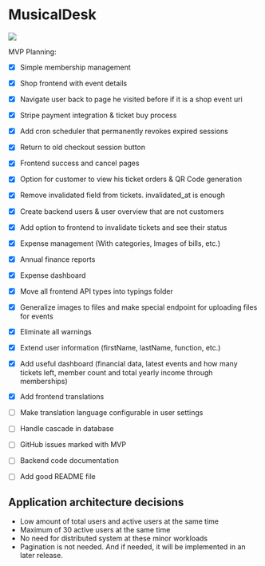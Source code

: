 # MusicalDesk

[![](https://tokei.rs/b1/github/MathisBurger/MusicalDesk?category=lines)](https://github.com/XAMPPRocky/tokei)

MVP Planning:

- [x] Simple membership management
- [x] Shop frontend with event details
- [x] Navigate user back to page he visited before if it is a shop event uri
- [x] Stripe payment integration & ticket buy process
- [x] Add cron scheduler that permanently revokes expired sessions
- [x] Return to old checkout session button
- [x] Frontend success and cancel pages
- [x] Option for customer to view his ticket orders & QR Code generation
- [x] Remove invalidated field from tickets. invalidated_at is enough
- [x] Create backend users & user overview that are not customers
- [x] Add option to frontend to invalidate tickets and see their status
- [x] Expense management (With categories, Images of bills, etc.)
- [x] Annual finance reports
- [x] Expense dashboard
- [x] Move all frontend API types into typings folder
- [x] Generalize images to files and make special endpoint for uploading files for events
- [x] Eliminate all warnings
- [x] Extend user information (firstName, lastName, function, etc.)
- [x] Add useful dashboard (financial data, latest events and how many tickets left, member count and total yearly income through memberships)
- [x] Add frontend translations
- [ ] Make translation language configurable in user settings
- [ ] Handle cascade in database
- [ ] GitHub issues marked with MVP
- [ ] Backend code documentation
- [ ] Add good README file


## Application architecture decisions

- Low amount of total users and active users at the same time
- Maximum of 30 active users at the same time
- No need for distributed system at these minor workloads
- Pagination is not needed. And if needed, it will be implemented in an later release.
